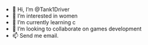 - 👋 Hi, I’m @Tank1Driver
- 👀 I’m interested in women
- 🌱 I’m currently learning c
- 💞️ I’m looking to collaborate on games development
- 📫 Send me email.

<!---
Tank1Driver/Tank1Driver is a ✨ special ✨ repository because its `README.md` (this file) appears on your GitHub profile.
You can click the Preview link to take a look at your changes.
--->

